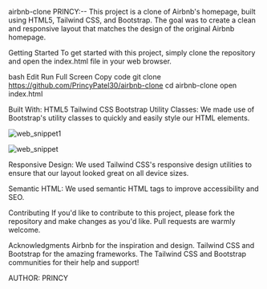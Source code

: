 airbnb-clone PRINCY:--
This project is a clone of Airbnb's homepage, built using HTML5, Tailwind CSS, and Bootstrap. The goal was to create a clean and responsive layout that matches the design of the original Airbnb homepage.


Getting Started
To get started with this project, simply clone the repository and open the index.html file in your web browser.

bash Edit Run Full Screen Copy code git clone https://github.com/PrincyPatel30/airbnb-clone cd airbnb-clone open index.html

Built With:
HTML5
Tailwind CSS
Bootstrap
Utility Classes:
We made use of Bootstrap's utility classes to quickly and easily style our HTML elements.

![web_snippet1](https://github.com/PrincyPatel30/airbnb-clone/assets/94431763/4c453180-3107-48cb-9051-927768b0d7e2)

![web_snippet](https://github.com/PrincyPatel30/airbnb-clone/assets/94431763/da992233-6c1f-45bc-a36e-29cf75d0b8d3)

Responsive Design:
We used Tailwind CSS's responsive design utilities to ensure that our layout looked great on all device sizes.

Semantic HTML:
We used semantic HTML tags to improve accessibility and SEO.

Contributing
If you'd like to contribute to this project, please fork the repository and make changes as you'd like. Pull requests are warmly welcome.

Acknowledgments
Airbnb for the inspiration and design.
Tailwind CSS and Bootstrap for the amazing frameworks.
The Tailwind CSS and Bootstrap communities for their help and support!

AUTHOR: PRINCY

